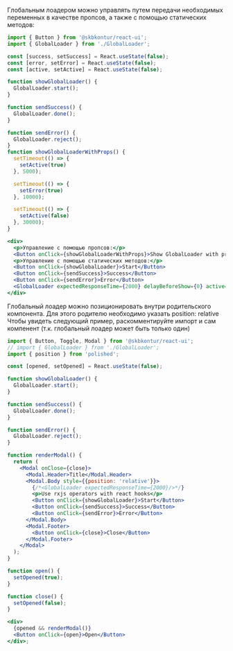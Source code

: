 Глобальным лоадером можно управлять путем передачи необходимых переменных в качестве пропсов, а также с помощью статических методов:

```jsx harmony
import { Button } from '@skbkontur/react-ui';
import { GlobalLoader } from './GlobalLoader';

const [success, setSuccess] = React.useState(false);
const [error, setError] = React.useState(false);
const [active, setActive] = React.useState(false);

function showGlobalLoader() {
  GlobalLoader.start();
}

function sendSuccess() {
  GlobalLoader.done();
}

function sendError() {
  GlobalLoader.reject();
}
function showGlobalLoaderWithProps() {
  setTimeout(() => {
    setActive(true)
  }, 5000);

  setTimeout(() => {
    setError(true)
  }, 10000);

  setTimeout(() => {
    setActive(false)
  }, 30000);
}

<div>
  <p>Управление с помощью пропсов:</p>
  <Button onClick={showGlobalLoaderWithProps}>Show GlobalLoader with props</Button>
  <p>Управление с помощью статических методов:</p>
  <Button onClick={showGlobalLoader}>Start</Button>
  <Button onClick={sendSuccess}>Success</Button>
  <Button onClick={sendError}>Error</Button>
  <GlobalLoader expectedResponseTime={2000} delayBeforeShow={0} active={active} rejected={error} />
</div>
```

Глобальный лоадер можно позиционировать внутри родительского компонента. Для этого родителю необходимо указать position: relative
Чтобы увидеть следующий пример, раскомментируйте импорт и сам компенент (т.к. глобальный лоадер может быть только один)
```jsx harmony
import { Button, Toggle, Modal } from '@skbkontur/react-ui';
// import { GlobalLoader } from './GlobalLoader';
import { position } from 'polished';

const [opened, setOpened] = React.useState(false);

function showGlobalLoader() {
  GlobalLoader.start();
}

function sendSuccess() {
  GlobalLoader.done();
}

function sendError() {
  GlobalLoader.reject();
}

function renderModal() {
  return (
    <Modal onClose={close}>
      <Modal.Header>Title</Modal.Header>
      <Modal.Body style={{position: 'relative'}}>
        {/*<GlobalLoader expectedResponseTime={2000}/>*/}
        <p>Use rxjs operators with react hooks</p>
        <Button onClick={showGlobalLoader}>Start</Button>
        <Button onClick={sendSuccess}>Success</Button>
        <Button onClick={sendError}>Error</Button>
      </Modal.Body>
      <Modal.Footer>
        <Button onClick={close}>Close</Button>
      </Modal.Footer>
    </Modal>
  );
}

function open() {
  setOpened(true);
}

function close() {
  setOpened(false);
}

<div>
  {opened && renderModal()}
  <Button onClick={open}>Open</Button>
</div>;
```







